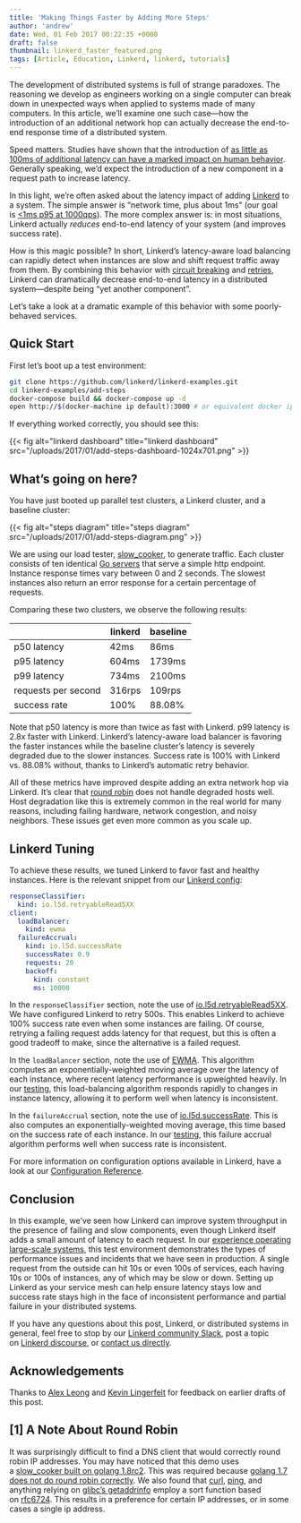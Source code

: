 ```yaml
---
title: 'Making Things Faster by Adding More Steps'
author: 'andrew'
date: Wed, 01 Feb 2017 00:22:35 +0000
draft: false
thumbnail: linkerd_faster_featured.png
tags: [Article, Education, Linkerd, linkerd, tutorials]
---
```


The development of distributed systems is full of strange paradoxes. The
reasoning we develop as engineers working on a single computer can break down in
unexpected ways when applied to systems made of many computers. In this article,
we’ll examine one such case—how the introduction of an additional network hop
can actually decrease the end-to-end response time of a distributed system.

Speed matters. Studies have shown that the introduction of [as little as 100ms
of additional latency can have a marked impact on human
behavior](https://research.googleblog.com/2009/06/speed-matters.html). Generally
speaking, we’d expect the introduction of a new component in a request path to
increase latency.

In this light, we’re often asked about the latency impact of
adding [Linkerd](https://linkerd.io/) to a system. The simple answer is “network
time, plus about 1ms” (our goal is [<1ms p95 at
1000qps](/beyond-round-robin-load-balancing-for-latency/)). The more complex
answer is: in most situations, Linkerd actually *reduces* end-to-end latency of
your system (and improves success rate).

How is this magic possible? In short, Linkerd’s latency-aware load balancing can
rapidly detect when instances are slow and shift request traffic away from them.
By combining this behavior with [circuit
breaking](/making-microservices-more-resilient-with-circuit-breaking/) and [retries](https://linkerd.io/config/0.8.6/linkerd/index.html#http-response-classifiers),
Linkerd can dramatically decrease end-to-end latency in a distributed
system—despite being “yet another component”.

Let’s take a look at a dramatic example of this behavior with some
poorly-behaved services.

## Quick Start

First let’s boot up a test environment:

```bash
git clone https://github.com/linkerd/linkerd-examples.git
cd linkerd-examples/add-steps
docker-compose build && docker-compose up -d
open http://$(docker-machine ip default):3000 # or equivalent docker ip address
```

If everything worked correctly, you should see this:

{{< fig
  alt="linkerd dashboard"
  title="linkerd dashboard"
  src="/uploads/2017/01/add-steps-dashboard-1024x701.png" >}}

## What’s going on here?

You have just booted up parallel test clusters, a Linkerd cluster, and a
baseline cluster:

{{< fig
  alt="steps diagram"
  title="steps diagram"
  src="/uploads/2017/01/add-steps-diagram.png" >}}

We are using our load
tester, [slow_cooker](https://github.com/BuoyantIO/slow_cooker), to generate
traffic. Each cluster consists of ten identical [Go servers][server] that
serve a simple http endpoint. Instance response times vary between 0 and 2
seconds. The slowest instances also return an error response for a certain
percentage of requests.

Comparing these two clusters, we observe the following results:

|                     | linkerd | baseline |
| ------------------- | ------- | -------- |
| p50 latency         | 42ms    | 86ms     |
| p95 latency         | 604ms   | 1739ms   |
| p99 latency         | 734ms   | 2100ms   |
| requests per second | 316rps  | 109rps   |
| success rate        | 100%    | 88.08%   |

Note that p50 latency is more than twice as fast with Linkerd. p99 latency is
2.8x faster with Linkerd. Linkerd’s latency-aware load balancer is favoring the
faster instances while the baseline cluster’s latency is severely degraded due
to the slower instances. Success rate is 100% with Linkerd vs. 88.08% without,
thanks to Linkerd’s automatic retry behavior.

All of these metrics have improved despite adding an extra network hop via
Linkerd. It’s clear that [round
robin](/making-things-faster-by-adding-more-steps/#1-a-note-about-round-robin) does
not handle degraded hosts well. Host degradation like this is extremely common
in the real world for many reasons, including failing hardware, network
congestion, and noisy neighbors. These issues get even more common as you scale
up.

## Linkerd Tuning

To achieve these results, we tuned Linkerd to favor fast and healthy instances.
Here is the relevant snippet from our [Linkerd
config](https://github.com/linkerd/linkerd-examples/blob/master/add-steps/linkerd.yml):

```yml
responseClassifier:
  kind: io.l5d.retryableRead5XX
client:
  loadBalancer:
    kind: ewma
  failureAccrual:
    kind: io.l5d.successRate
    successRate: 0.9
    requests: 20
    backoff:
      kind: constant
      ms: 10000
```

In the `responseClassifier` section, note the use
of [io.l5d.retryableRead5XX](https://linkerd.io/config/0.8.6/linkerd/index.html#retryable-read-5xx).
We have configured Linkerd to retry 500s. This enables Linkerd to achieve 100%
success rate even when some instances are failing. Of course, retrying a failing
request adds latency for that request, but this is often a good tradeoff to
make, since the alternative is a failed request.

In the `loadBalancer` section, note the use
of [EWMA](https://linkerd.io/config/0.8.6/linkerd/index.html#power-of-two-choices-peak-ewma).
This algorithm computes an exponentially-weighted moving average over the
latency of each instance, where recent latency performance is upweighted
heavily. In our [testing](/beyond-round-robin-load-balancing-for-latency/), this
load-balancing algorithm responds rapidly to changes in instance latency,
allowing it to perform well when latency is inconsistent.

In the `failureAccrual` section, note the use
of [io.l5d.successRate](https://linkerd.io/config/0.8.6/linkerd/index.html#success-rate).
This is also computes an exponentially-weighted moving average, this time based
on the success rate of each instance. In
our [testing](/making-microservices-more-resilient-with-circuit-breaking/), this
failure accrual algorithm performs well when success rate is inconsistent.

For more information on configuration options available in Linkerd, have a look
at our [Configuration
Reference](https://linkerd.io/config/latest/linkerd/index.html).

## Conclusion

In this example, we’ve seen how Linkerd can improve system throughput in the
presence of failing and slow components, even though Linkerd itself adds a small
amount of latency to each request. In our [experience operating large-scale
systems](https://buoyant.io/linkerd-twitter-style-operability-for-microservices/),
this test environment demonstrates the types of performance issues and incidents
that we have seen in production. A single request from the outside can hit 10s
or even 100s of services, each having 10s or 100s of instances, any of which may
be slow or down. Setting up Linkerd as your service mesh can help ensure latency
stays low and success rate stays high in the face of inconsistent performance
and partial failure in your distributed systems.

If you have any questions about this post, Linkerd, or distributed systems in
general, feel free to stop by our [Linkerd community
Slack](http://slack.linkerd.io/), post a topic on [Linkerd
discourse](https://discourse.linkerd.io/), or [contact us
directly](https://linkerd.io/overview/help/).

## Acknowledgements

Thanks to [Alex Leong](https://twitter.com/adlleong) and [Kevin
Lingerfelt](https://twitter.com/klingerf) for feedback on earlier drafts of this
post.

## \[1\] A Note About Round Robin

It was surprisingly difficult to find a DNS client that would correctly round
robin IP addresses. You may have noticed that this demo uses a [slow_cooker
built on golang 1.8rc2][add-steps]. This was required because [golang 1.7 does
not do round robin correctly][round-robin]. We also found
that [curl][curl], [ping][ping], and anything relying on [glibc’s
getaddrinfo][glibc] employ a sort function based
on [rfc6724](https://tools.ietf.org/html/rfc6724#section-6). This results in a
preference for certain IP addresses, or in some cases a single ip address.

[server]: https://github.com/linkerd/linkerd-examples/blob/master/add-steps/server.go
[add-steps]: https://github.com/linkerd/linkerd-examples/blob/master/add-steps/docker-compose.yml#L154
[round-robin]: https://github.com/golang/go/commit/116da1c64a2db0387f38f8d062378b62bf0f377e
[curl]: https://github.com/curl/curl/blob/6e12bb7cbeda99be8a9c2aace18180784b6b7e26/lib/curl_addrinfo.c#L124
[ping]: https://github.com/iputils/iputils/blob/f7710a17c4d5994313a64583f511bcdb9559f2a9/ping.c#L519
[glibc]: https://github.com/lattera/glibc/blob/be971a2b1c7828d94c41edd5cd22c1d9dcef1b6e/sysdeps/posix/getaddrinfo.c#L1590
